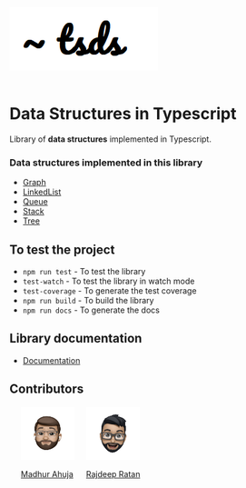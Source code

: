 <style>
#contributors-parent > div{
    margin-right: 20px;
}
</style>
<div><img src="./assets/tsdslogo.png" /></div>
<br>

# Data Structures in Typescript 
Library of **data structures** implemented in Typescript.

### Data structures implemented in this library
- [Graph](./documentation/classes/Graph.html)
- [LinkedList](./documentation/classes/LinkedList.html)
- [Queue](./documentation/classes/Queue.html)
- [Stack](./documentation/classes/Stack.html)
- [Tree](./documentation/classes/Tree.html)
## To test the project
- `npm run test` - To test the library
- `test-watch` - To test the library in watch mode
- `test-coverage` - To generate the test coverage
- `npm run build` - To build the library
- `npm run docs` - To generate the docs

## Library documentation
- [Documentation](./documentation/index.html)

## Contributors
<div id="contributors-parent" style="display: flex; margin: 20px;">
<div>
<img src="./assets/contributor_pics/madhur_avatar.png" width="95"/>
<p><a href="https://github.com/madhurahuja">Madhur Ahuja</a></p>
</div>
<div style="">
<img src="./assets/contributor_pics/rajdeep_avatar.png" width="95"/>
<p><a href="https://github.com/rajdeepratan">Rajdeep Ratan</a></p>
</div>
</div>

